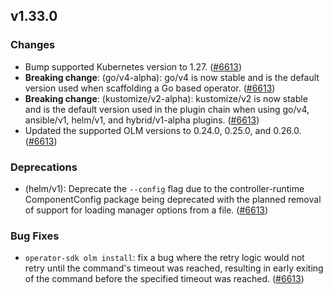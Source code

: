 ## v1.33.0

### Changes

- Bump supported Kubernetes version to 1.27. ([#6613](https://github.com/graphitehealth/operator-sdk/pull/6613))
- **Breaking change**: (go/v4-alpha): go/v4 is now stable and is the default version used when scaffolding a Go based operator. ([#6613](https://github.com/graphitehealth/operator-sdk/pull/6613))
- **Breaking change**: (kustomize/v2-alpha): kustomize/v2 is now stable and is the default version used in the plugin chain when using go/v4, ansible/v1, helm/v1, and hybrid/v1-alpha plugins. ([#6613](https://github.com/graphitehealth/operator-sdk/pull/6613))
- Updated the supported OLM versions to 0.24.0, 0.25.0, and 0.26.0. ([#6613](https://github.com/graphitehealth/operator-sdk/pull/6613))

### Deprecations

- (helm/v1): Deprecate the `--config` flag due to the controller-runtime ComponentConfig package being deprecated with the planned removal of support for loading manager options from a file. ([#6613](https://github.com/graphitehealth/operator-sdk/pull/6613))

### Bug Fixes

- `operator-sdk olm install`: fix a bug where the retry logic would not retry until the command's timeout was reached, resulting in early exiting of the command before the specified timeout was reached. ([#6613](https://github.com/graphitehealth/operator-sdk/pull/6613))
